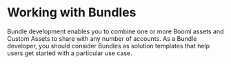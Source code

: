 
# Working with Bundles

<head>
  <meta name="guidename" content="Bundles"/>
  <meta name="context" content="459ab8b9-b01c-42a0-bd58-2e456f43fed7"/>
</head>

Bundle development enables you to combine one or more Boomi assets and Custom Assets to share with any number of accounts. As a Bundle developer, you should consider Bundles as solution templates that help users get started with a particular use case. 


